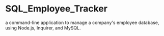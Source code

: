 # SQL_Employee_Tracker
a command-line application to manage a company's employee database, using Node.js, Inquirer, and MySQL.
